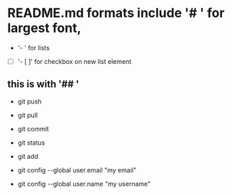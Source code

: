 # README.md formats include '# ' for largest font,
- '- ' for lists
- [ ] '- [ ]' for checkbox on new list element

## this is with '## '


- git push
- git pull
- git commit
- git status
- git add

- git config --global user.email "my email"
- git config --global user.name "my username"